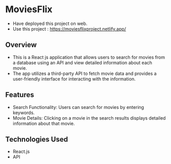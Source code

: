 # MoviesFlix

- Have deployed this project on web.
- Use this project : https://moviesflixproject.netlify.app/

## Overview
- This is a React js application that allows users to search for movies from a database using an
  API and view detailed information about each movie. 
- The app utilizes a third-party API to fetch movie data and provides a user-friendly interface for
  interacting with the information.

## Features
- Search Functionality: Users can search for movies by entering keywords.
- Movie Details: Clicking on a movie in the search results displays detailed information about that
  movie.

## Technologies Used
- React.js
- API
